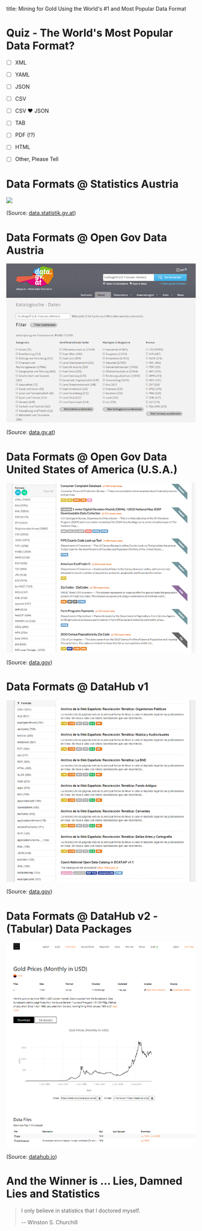 title: Mining for Gold Using the World's #1 and Most Popular Data Format




# Quiz - The World's Most Popular Data Format?

- [ ]  XML
- [ ]  YAML
- [ ]  JSON
- [ ]  CSV
- [ ]  CSV ♥ JSON
- [ ]  TAB
- [ ]  PDF (!?)
- [ ]  HTML
- [ ]  Other, Please Tell





# Data Formats @ Statistics Austria


![](i/opendata-statistics-austria.png)

(Source: [data.statistik.gv.at](http://data.statistik.gv.at/web/catalog.jsp))



# Data Formats @ Open Gov Data Austria

![](i/opendata-austria-gov.png)

(Source: [data.gv.at](https://www.data.gv.at/suche/))



# Data Formats @ Open Gov Data United States of America (U.S.A.)

![](i/opendata-us-gov.png)

(Source: [data.gov](https://catalog.data.gov/dataset))



# Data Formats @ DataHub v1

![](i/opendata-datahub.png)

(Source: [data.gov](https://old.datahub.io/dataset))



# Data Formats @ DataHub v2  - (Tabular) Data Packages

![](i/opendata-datahub-v2.png)

(Source: [datahub.io](https://datahub.io/core/gold-prices))








# And the Winner is ... Lies, Damned Lies and Statistics

>  I only believe in statistics that I doctored myself.
>
> -- Winston S. Churchill
